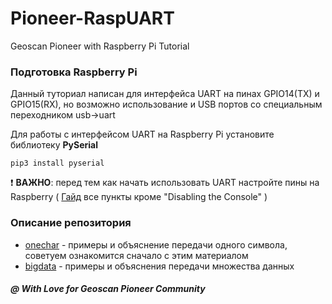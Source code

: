# Pioneer-RaspUART
Geoscan Pioneer with Raspberry Pi Tutorial

### Подготовка Raspberry Pi
Данный туториал написан для интерфейса UART на пинах GPIO14(TX) и GPIO15(RX), но возможно использование и USB портов со специальным переходником usb->uart

Для работы с интерфейсом UART на Raspberry Pi установите библиотеку __PySerial__

```
pip3 install pyserial
```
:heavy_exclamation_mark: __ВАЖНО__: перед тем как начать использовать UART настройте пины на Raspberry ( [Гайд](https://spellfoundry.com/2016/05/29/configuring-gpio-serial-port-raspbian-jessie-including-pi-3-4/) все пункты кроме "Disabling the Console" )

### Описание репозитория
* [onechar](https://github.com/IlyaDanilenko/pioneer-raspuart/tree/master/onechar) - примеры и объяснение передачи одного символа, советуем ознакомится сначало с этим материалом
* [bigdata](https://github.com/IlyaDanilenko/pioneer-raspuart/tree/master/bigdata) - примеры и объяснения передачи множества данных

##### @ With Love for Geoscan Pioneer Community